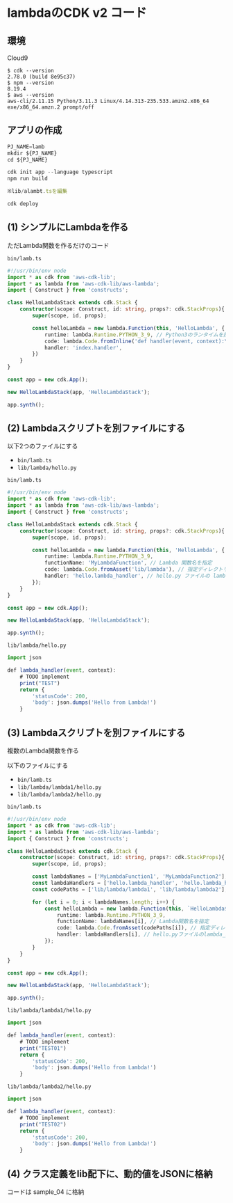 # lambdaのCDK v2 コード

## 環境

Cloud9

```console
$ cdk --version
2.78.0 (build 8e95c37)
$ npm --version 
8.19.4
$ aws --version
aws-cli/2.11.15 Python/3.11.3 Linux/4.14.313-235.533.amzn2.x86_64 exe/x86_64.amzn.2 prompt/off
```

## アプリの作成

```typescript
PJ_NAME=lamb
mkdir ${PJ_NAME}
cd ${PJ_NAME}

cdk init app --language typescript
npm run build

※lib/alambt.tsを編集

cdk deploy
```


## (1) シンプルにLambdaを作る

ただLambda関数を作るだけのコード

`bin/lamb.ts`

```typescript
#!/usr/bin/env node
import * as cdk from 'aws-cdk-lib';
import * as lambda from 'aws-cdk-lib/aws-lambda';
import { Construct } from 'constructs';

class HelloLambdaStack extends cdk.Stack {
    constructor(scope: Construct, id: string, props?: cdk.StackProps){
        super(scope, id, props);

        const helloLambda = new lambda.Function(this, 'HelloLambda', {
            runtime: lambda.Runtime.PYTHON_3_9, // Python3のランタイムを指定
            code: lambda.Code.fromInline('def handler(event, context):\n    print("Hello")'),
            handler: 'index.handler',
        })
    }
}

const app = new cdk.App();

new HelloLambdaStack(app, 'HelloLambdaStack');

app.synth();
```


## (2) Lambdaスクリプトを別ファイルにする

以下2つのファイルにする

- `bin/lamb.ts`
- `lib/lambda/hello.py`


`bin/lamb.ts`

```typescript
#!/usr/bin/env node
import * as cdk from 'aws-cdk-lib';
import * as lambda from 'aws-cdk-lib/aws-lambda';
import { Construct } from 'constructs';

class HelloLambdaStack extends cdk.Stack {
    constructor(scope: Construct, id: string, props?: cdk.StackProps){
        super(scope, id, props);

        const helloLambda = new lambda.Function(this, 'HelloLambda', {
            runtime: lambda.Runtime.PYTHON_3_9,
            functionName: 'MyLambdaFunction', // Lambda 関数名を指定
            code: lambda.Code.fromAsset('lib/lambda'), // 指定ディレクトリからコードを取得
            handler: 'hello.lambda_handler', // hello.py ファイルの lambda_handler 関数を指定
        });
    }
}

const app = new cdk.App();

new HelloLambdaStack(app, 'HelloLambdaStack');

app.synth();
```


`lib/lambda/hello.py`

```typescript
import json

def lambda_handler(event, context):
    # TODO implement
    print("TEST")
    return {
        'statusCode': 200,
        'body': json.dumps('Hello from Lambda!')
    }
```


## (3) Lambdaスクリプトを別ファイルにする

複数のLambda関数を作る

以下のファイルにする

- `bin/lamb.ts`
- `lib/lambda/lambda1/hello.py`
- `lib/lambda/lambda2/hello.py`

`bin/lamb.ts`

```typescript
#!/usr/bin/env node
import * as cdk from 'aws-cdk-lib';
import * as lambda from 'aws-cdk-lib/aws-lambda';
import { Construct } from 'constructs';

class HelloLambdaStack extends cdk.Stack {
    constructor(scope: Construct, id: string, props?: cdk.StackProps){
        super(scope, id, props);

        const lambdaNames = ['MyLambdaFunction1', 'MyLambdaFunction2'];
        const lambdaHandlers = ['hello.lambda_handler', 'hello.lambda_handler'];
        const codePaths = ['lib/lambda/lambda1', 'lib/lambda/lambda2'];

        for (let i = 0; i < lambdaNames.length; i++) {
            const helloLambda = new lambda.Function(this, `HelloLambda${i + 1}`, {
                runtime: lambda.Runtime.PYTHON_3_9,
                functionName: lambdaNames[i], // Lambda関数名を指定
                code: lambda.Code.fromAsset(codePaths[i]), // 指定ディレクトリからコードを取得
                handler: lambdaHandlers[i], // hello.pyファイルのlambda_handler関数を指定
            });
        }
    }
}

const app = new cdk.App();

new HelloLambdaStack(app, 'HelloLambdaStack');

app.synth();
```


`lib/lambda/lambda1/hello.py`

```typescript
import json

def lambda_handler(event, context):
    # TODO implement
    print("TEST01")
    return {
        'statusCode': 200,
        'body': json.dumps('Hello from Lambda!')
    }
```


`lib/lambda/lambda2/hello.py`

```typescript
import json

def lambda_handler(event, context):
    # TODO implement
    print("TEST02")
    return {
        'statusCode': 200,
        'body': json.dumps('Hello from Lambda!')
    }
```

## (4) クラス定義をlib配下に、動的値をJSONに格納

コードは sample_04 に格納



